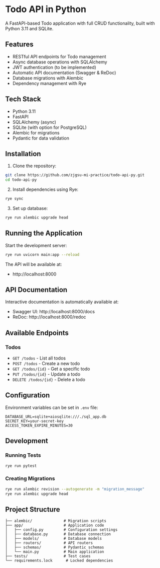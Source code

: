 # Todo API in Python

A FastAPI-based Todo application with full CRUD functionality, built with Python 3.11 and SQLite.

## Features

- RESTful API endpoints for Todo management
- Async database operations with SQLAlchemy
- JWT authentication (to be implemented)
- Automatic API documentation (Swagger & ReDoc)
- Database migrations with Alembic
- Dependency management with Rye

## Tech Stack

- Python 3.11
- FastAPI
- SQLAlchemy (async)
- SQLite (with option for PostgreSQL)
- Alembic for migrations
- Pydantic for data validation

## Installation

1. Clone the repository:
```bash
git clone https://github.com/zjgsu-mi-practice/todo-api-py.git
cd todo-api-py
```

2. Install dependencies using Rye:
```bash
rye sync
```

3. Set up database:
```bash
rye run alembic upgrade head
```

## Running the Application

Start the development server:
```bash
rye run uvicorn main:app --reload
```

The API will be available at:
- http://localhost:8000

## API Documentation

Interactive documentation is automatically available at:
- Swagger UI: http://localhost:8000/docs
- ReDoc: http://localhost:8000/redoc

## Available Endpoints

### Todos
- `GET /todos` - List all todos
- `POST /todos` - Create a new todo
- `GET /todos/{id}` - Get a specific todo
- `PUT /todos/{id}` - Update a todo
- `DELETE /todos/{id}` - Delete a todo

## Configuration

Environment variables can be set in `.env` file:
```
DATABASE_URL=sqlite+aiosqlite:///./sql_app.db
SECRET_KEY=your-secret-key
ACCESS_TOKEN_EXPIRE_MINUTES=30
```

## Development

### Running Tests
```bash
rye run pytest
```

### Creating Migrations
```bash
rye run alembic revision --autogenerate -m "migration_message"
rye run alembic upgrade head
```

## Project Structure
```
├── alembic/              # Migration scripts
├── app/                  # Application code
│   ├── config.py         # Configuration settings
│   ├── database.py       # Database connection
│   ├── models/           # Database models
│   ├── routers/          # API routers
│   ├── schemas/          # Pydantic schemas
│   └── main.py           # Main application
├── tests/                # Test cases
└── requirements.lock      # Locked dependencies

